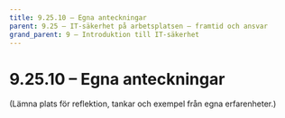 ```yaml
---
title: 9.25.10 – Egna anteckningar
parent: 9.25 – IT-säkerhet på arbetsplatsen – framtid och ansvar
grand_parent: 9 – Introduktion till IT-säkerhet
---
```

# 9.25.10 – Egna anteckningar

(Lämna plats för reflektion, tankar och exempel från egna erfarenheter.)

